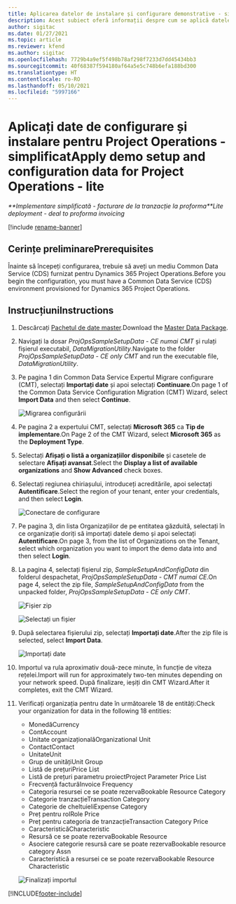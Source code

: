 ```yaml
---
title: Aplicarea datelor de instalare și configurare demonstrative - simplificat
description: Acest subiect oferă informații despre cum se aplică datele de configurare și configurare demo pentru Project Operations.
author: sigitac
ms.date: 01/27/2021
ms.topic: article
ms.reviewer: kfend
ms.author: sigitac
ms.openlocfilehash: 7729b4a9ef5f498b78af298f7233d7dd45434bb3
ms.sourcegitcommit: 40f68387f594180af64a5e5c748b6efa188bd300
ms.translationtype: HT
ms.contentlocale: ro-RO
ms.lasthandoff: 05/10/2021
ms.locfileid: "5997166"
---
```

# <a name="apply-demo-setup-and-configuration-data-for-project-operations---lite"></a><span data-ttu-id="31e7b-103">Aplicați date de configurare și instalare pentru Project Operations - simplificat</span><span class="sxs-lookup"><span data-stu-id="31e7b-103">Apply demo setup and configuration data for Project Operations - lite</span></span> 

<span data-ttu-id="31e7b-104">_\*\*Implementare simplificată - facturare de la tranzacție la proforma_</span><span class="sxs-lookup"><span data-stu-id="31e7b-104">_\*\*Lite deployment - deal to proforma invoicing_</span></span>

[!include [rename-banner](~/includes/cc-data-platform-banner.md)]

## <a name="prerequisites"></a><span data-ttu-id="31e7b-105">Cerințe preliminare</span><span class="sxs-lookup"><span data-stu-id="31e7b-105">Prerequisites</span></span>

<span data-ttu-id="31e7b-106">Înainte să începeți configurarea, trebuie să aveți un mediu Common Data Service (CDS) furnizat pentru Dynamics 365 Project Operations.</span><span class="sxs-lookup"><span data-stu-id="31e7b-106">Before you begin the configuration, you must have a Common Data Service (CDS) environment provisioned for Dynamics 365 Project Operations.</span></span>


## <a name="instructions"></a><span data-ttu-id="31e7b-107">Instrucțiuni</span><span class="sxs-lookup"><span data-stu-id="31e7b-107">Instructions</span></span>

1. <span data-ttu-id="31e7b-108">Descărcați [Pachetul de date master](https://download.microsoft.com/download/3/4/1/341bf279-a64f-4baa-af31-ce624859b518/ProjOpsSampleSetupData-%20CE%20only.zip).</span><span class="sxs-lookup"><span data-stu-id="31e7b-108">Download the [Master Data Package](https://download.microsoft.com/download/3/4/1/341bf279-a64f-4baa-af31-ce624859b518/ProjOpsSampleSetupData-%20CE%20only.zip).</span></span> 
2. <span data-ttu-id="31e7b-109">Navigați la dosar *ProjOpsSampleSetupData - CE numai CMT* și rulați fișierul executabil, *DataMigrationUtility*.</span><span class="sxs-lookup"><span data-stu-id="31e7b-109">Navigate to the folder *ProjOpsSampleSetupData - CE only CMT* and run the executable file, *DataMigrationUtility*.</span></span>
3. <span data-ttu-id="31e7b-110">Pe pagina 1 din Common Data Service Expertul Migrare configurare (CMT), selectați **Importați date** și apoi selectați **Continuare**.</span><span class="sxs-lookup"><span data-stu-id="31e7b-110">On page 1 of the Common Data Service Configuration Migration (CMT) Wizard, select **Import Data** and then select **Continue**.</span></span>

    ![Migrarea configurării](./media/1ConfigurationMigration.png)

4. <span data-ttu-id="31e7b-112">Pe pagina 2 a expertului CMT, selectați **Microsoft 365** ca **Tip de implementare**.</span><span class="sxs-lookup"><span data-stu-id="31e7b-112">On Page 2 of the CMT Wizard, select **Microsoft 365** as the **Deployment Type**.</span></span>
5. <span data-ttu-id="31e7b-113">Selectați **Afișați o listă a organizațiilor disponibile** și casetele de selectare **Afișați avansat**.</span><span class="sxs-lookup"><span data-stu-id="31e7b-113">Select the **Display a list of available organizations** and **Show Advanced** check boxes.</span></span>
6. <span data-ttu-id="31e7b-114">Selectați regiunea chiriașului, introduceți acreditările, apoi selectați **Autentificare**.</span><span class="sxs-lookup"><span data-stu-id="31e7b-114">Select the region of your tenant, enter your credentials, and then select **Login**.</span></span>

   ![Conectare de configurare](./media/2ConfigurationSignin.png)

7. <span data-ttu-id="31e7b-116">Pe pagina 3, din lista Organizațiilor de pe entitatea găzduită, selectați în ce organizație doriți să importați datele demo și apoi selectați **Autentificare**.</span><span class="sxs-lookup"><span data-stu-id="31e7b-116">On page 3, from the list of Organizations on the Tenant, select which organization you want to import the demo data into and then select **Login**.</span></span>
8. <span data-ttu-id="31e7b-117">La pagina 4, selectați fișierul zip, *SampleSetupAndConfigData* din folderul despachetat, *ProjOpsSampleSetupData - CMT numai CE*.</span><span class="sxs-lookup"><span data-stu-id="31e7b-117">On page 4, select the zip file, *SampleSetupAndConfigData* from the unpacked folder, *ProjOpsSampleSetupData - CE only CMT*.</span></span>

   ![Fișier zip](./media/3ZipFile.png)

   ![Selectați un fișier](./media/4SelectAFile.png)

9. <span data-ttu-id="31e7b-120">După selectarea fișierului zip, selectați **Importați date**.</span><span class="sxs-lookup"><span data-stu-id="31e7b-120">After the zip file is selected, select **Import Data**.</span></span>

   ![Importați date](./media/5ImportData.png)

10. <span data-ttu-id="31e7b-122">Importul va rula aproximativ două-zece minute, în funcție de viteza rețelei.</span><span class="sxs-lookup"><span data-stu-id="31e7b-122">Import will run for approximately two-ten minutes depending on your network speed.</span></span> <span data-ttu-id="31e7b-123">După finalizare, ieșiți din CMT Wizard.</span><span class="sxs-lookup"><span data-stu-id="31e7b-123">After it completes, exit the CMT Wizard.</span></span> 
11. <span data-ttu-id="31e7b-124">Verificați organizația pentru date în următoarele 18 de entități:</span><span class="sxs-lookup"><span data-stu-id="31e7b-124">Check your organization for data in the following 18 entities:</span></span>

    -   <span data-ttu-id="31e7b-125">Monedă</span><span class="sxs-lookup"><span data-stu-id="31e7b-125">Currency</span></span>
    -   <span data-ttu-id="31e7b-126">Cont</span><span class="sxs-lookup"><span data-stu-id="31e7b-126">Account</span></span>
    -   <span data-ttu-id="31e7b-127">Unitate organizațională</span><span class="sxs-lookup"><span data-stu-id="31e7b-127">Organizational Unit</span></span>
    -   <span data-ttu-id="31e7b-128">Contact</span><span class="sxs-lookup"><span data-stu-id="31e7b-128">Contact</span></span>
    -   <span data-ttu-id="31e7b-129">Unitate</span><span class="sxs-lookup"><span data-stu-id="31e7b-129">Unit</span></span>
    -   <span data-ttu-id="31e7b-130">Grup de unități</span><span class="sxs-lookup"><span data-stu-id="31e7b-130">Unit Group</span></span>
    -   <span data-ttu-id="31e7b-131">Listă de prețuri</span><span class="sxs-lookup"><span data-stu-id="31e7b-131">Price List</span></span>
    -   <span data-ttu-id="31e7b-132">Listă de prețuri parametru proiect</span><span class="sxs-lookup"><span data-stu-id="31e7b-132">Project Parameter Price List</span></span> 
    -   <span data-ttu-id="31e7b-133">Frecvență factură</span><span class="sxs-lookup"><span data-stu-id="31e7b-133">Invoice Frequency</span></span>
    -   <span data-ttu-id="31e7b-134">Categoria resursei ce se poate rezerva</span><span class="sxs-lookup"><span data-stu-id="31e7b-134">Bookable Resource Category</span></span>
    -   <span data-ttu-id="31e7b-135">Categorie tranzacție</span><span class="sxs-lookup"><span data-stu-id="31e7b-135">Transaction Category</span></span>
    -   <span data-ttu-id="31e7b-136">Categorie de cheltuieli</span><span class="sxs-lookup"><span data-stu-id="31e7b-136">Expense Category</span></span>
    -   <span data-ttu-id="31e7b-137">Preț pentru rol</span><span class="sxs-lookup"><span data-stu-id="31e7b-137">Role Price</span></span>
    -   <span data-ttu-id="31e7b-138">Preț pentru categoria de tranzacție</span><span class="sxs-lookup"><span data-stu-id="31e7b-138">Transaction Category Price</span></span>
    -   <span data-ttu-id="31e7b-139">Caracteristică</span><span class="sxs-lookup"><span data-stu-id="31e7b-139">Characteristic</span></span>
    -   <span data-ttu-id="31e7b-140">Resursă ce se poate rezerva</span><span class="sxs-lookup"><span data-stu-id="31e7b-140">Bookable Resource</span></span>
    -   <span data-ttu-id="31e7b-141">Asociere categorie resursă care se poate rezerva</span><span class="sxs-lookup"><span data-stu-id="31e7b-141">Bookable resource category Assn</span></span>
    -   <span data-ttu-id="31e7b-142">Caracteristică a resursei ce se poate rezerva</span><span class="sxs-lookup"><span data-stu-id="31e7b-142">Bookable Resource Characteristic</span></span>

    ![Finalizați importul](./media/6CompleteImport.png)


[!INCLUDE[footer-include](../includes/footer-banner.md)]
